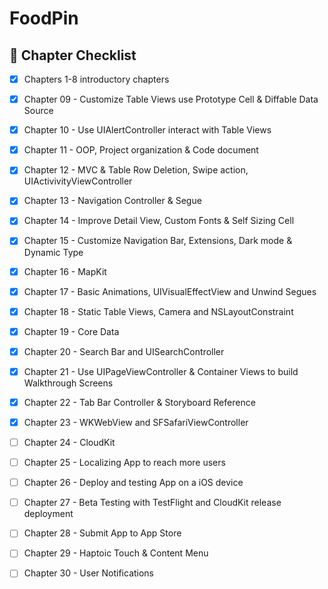 # FoodPin

## :bookmark: Chapter Checklist
- [X] Chapters 1-8 introductory chapters
- [X] Chapter 09 - Customize Table Views use Prototype Cell & Diffable Data Source
- [X] Chapter 10 - Use UIAlertController interact with Table Views 
- [X] Chapter 11 - OOP, Project organization & Code document
- [X] Chapter 12 - MVC & Table Row Deletion, Swipe action, UIActivivityViewController
- [X] Chapter 13 - Navigation Controller & Segue
- [X] Chapter 14 - Improve Detail View, Custom Fonts & Self Sizing Cell
- [X] Chapter 15 - Customize Navigation Bar, Extensions, Dark mode & Dynamic Type
- [X] Chapter 16 - MapKit
- [X] Chapter 17 - Basic Animations, UIVisualEffectView and Unwind Segues
- [X] Chapter 18 - Static Table Views, Camera and NSLayoutConstraint
- [X] Chapter 19 - Core Data
- [X] Chapter 20 - Search Bar and UISearchController
- [X] Chapter 21 - Use UIPageViewController & Container Views to build Walkthrough Screens
- [X] Chapter 22 - Tab Bar Controller & Storyboard Reference
- [X] Chapter 23 - WKWebView and SFSafariViewController

- [ ] Chapter 24 - CloudKit
- [ ] Chapter 25 - Localizing App to reach more users
- [ ] Chapter 26 - Deploy and testing App on a iOS device
- [ ] Chapter 27 - Beta Testing with TestFlight and CloudKit release deployment
- [ ] Chapter 28 - Submit App to App Store
- [ ] Chapter 29 - Haptoic Touch & Content Menu
- [ ] Chapter 30 - User Notifications
